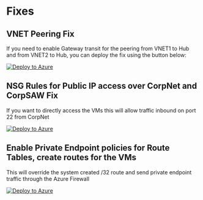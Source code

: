 # Fixes

## VNET Peering Fix

If you need to enable Gateway transit for the peering from VNET1 to Hub and from VNET2 to Hub, you can deploy the fix using the button below:

<a href="https://portal.azure.com/#create/Microsoft.Template/uri/https%3A%2F%2Fraw.githubusercontent.com%2FMicrosoftAzureAaron%2FNET_TrainingLabs%2Fmain%2FFixes%2FUpdateVNETPeerings4VNG.json">
    <img src="https://aka.ms/deploytoazurebutton" alt="Deploy to Azure" />
</a>

## NSG Rules for Public IP access over CorpNet and CorpSAW Fix

If you want to directly access the VMs this will allow traffic inbound on port 22 from CorpNet

<a href="https://portal.azure.com/#create/Microsoft.Template/uri/https%3A%2F%2Fraw.githubusercontent.com%2FMicrosoftAzureAaron%2FNET_TrainingLabs%2Fmain%2FFixes%2FNSGsForPublicAccess.json">
    <img src="https://aka.ms/deploytoazurebutton" alt="Deploy to Azure" />
</a>

## Enable Private Endpoint policies for Route Tables, create routes for the VMs

This will override the system created /32 route and send private endpoint traffic through the Azure Firewall

<a href="https://portal.azure.com/#create/Microsoft.Template/uri/https%3A%2F%2Fraw.githubusercontent.com%2FMicrosoftAzureAaron%2FNET_TrainingLabs%2Fmain%2FFixes%2FRoutePETrafficThroughFirewall.json">
    <img src="https://aka.ms/deploytoazurebutton" alt="Deploy to Azure" />
</a>
